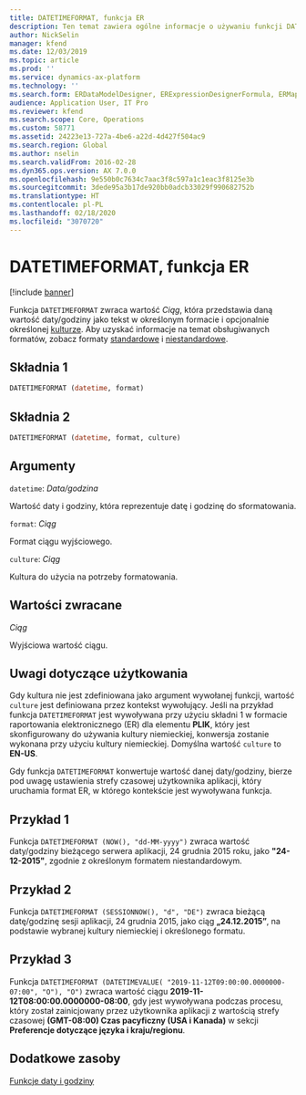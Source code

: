 ```yaml
---
title: DATETIMEFORMAT, funkcja ER
description: Ten temat zawiera ogólne informacje o używaniu funkcji DATETIMEFORMAT w module Raportowanie elektroniczne (ER).
author: NickSelin
manager: kfend
ms.date: 12/03/2019
ms.topic: article
ms.prod: ''
ms.service: dynamics-ax-platform
ms.technology: ''
ms.search.form: ERDataModelDesigner, ERExpressionDesignerFormula, ERMappedFormatDesigner, ERModelMappingDesigner
audience: Application User, IT Pro
ms.reviewer: kfend
ms.search.scope: Core, Operations
ms.custom: 58771
ms.assetid: 24223e13-727a-4be6-a22d-4d427f504ac9
ms.search.region: Global
ms.author: nselin
ms.search.validFrom: 2016-02-28
ms.dyn365.ops.version: AX 7.0.0
ms.openlocfilehash: 9e550b0c7634c7aac3f8c597a1c1eac3f8125e3b
ms.sourcegitcommit: 3dede95a3b17de920bb0adcb33029f990682752b
ms.translationtype: HT
ms.contentlocale: pl-PL
ms.lasthandoff: 02/18/2020
ms.locfileid: "3070720"
---
```

# <a name="DATETIMEFORMAT">DATETIMEFORMAT, funkcja ER</a>

[!include [banner](../includes/banner.md)]

Funkcja `DATETIMEFORMAT` zwraca wartość *Ciąg*, która przedstawia daną wartość daty/godziny jako tekst w określonym formacie i opcjonalnie określonej [kulturze](https://docs.microsoft.com/bingmaps/rest-services/common-parameters-and-types/supported-culture-codes). Aby uzyskać informacje na temat obsługiwanych formatów, zobacz formaty [standardowe](https://msdn.microsoft.com/library/az4se3k1(v=vs.110).aspx) i [niestandardowe](https://msdn.microsoft.com/library/8kb3ddd4(v=vs.110).aspx).

## <a name="syntax-1"></a>Składnia 1

```vb
DATETIMEFORMAT (datetime, format)
```

## <a name="syntax-2"></a>Składnia 2

```vb
DATETIMEFORMAT (datetime, format, culture)
```

## <a name="arguments"></a>Argumenty

`datetime`: *Data/godzina*

Wartość daty i godziny, która reprezentuje datę i godzinę do sformatowania.

`format`: *Ciąg*

Format ciągu wyjściowego.

`culture`: *Ciąg*

Kultura do użycia na potrzeby formatowania.

## <a name="return-values"></a>Wartości zwracane

*Ciąg*

Wyjściowa wartość ciągu.

## <a name="usage-notes"></a>Uwagi dotyczące użytkowania

Gdy kultura nie jest zdefiniowana jako argument wywołanej funkcji, wartość `culture` jest definiowana przez kontekst wywołujący. Jeśli na przykład funkcja `DATETIMEFORMAT` jest wywoływana przy użyciu składni 1 w formacie raportowania elektronicznego (ER) dla elementu **PLIK**, który jest skonfigurowany do używania kultury niemieckiej, konwersja zostanie wykonana przy użyciu kultury niemieckiej. Domyślna wartość `culture` to **EN-US**.

Gdy funkcja `DATETIMEFORMAT` konwertuje wartość danej daty/godziny, bierze pod uwagę ustawienia strefy czasowej użytkownika aplikacji, który uruchamia format ER, w którego kontekście jest wywoływana funkcja.

## <a name="example-1"></a>Przykład 1

Funkcja `DATETIMEFORMAT (NOW(), "dd-MM-yyyy")` zwraca wartość daty/godziny bieżącego serwera aplikacji, 24 grudnia 2015 roku, jako **"24-12-2015"**, zgodnie z określonym formatem niestandardowym.

## <a name="example-2"></a>Przykład 2

Funkcja `DATETIMEFORMAT (SESSIONNOW(), "d", "DE")` zwraca bieżącą datę/godzinę sesji aplikacji, 24 grudnia 2015, jako ciąg **„24.12.2015”**, na podstawie wybranej kultury niemieckiej i określonego formatu.

## <a name="example-3"></a>Przykład 3

Funkcja `DATETIMEFORMAT (DATETIMEVALUE( "2019-11-12T09:00:00.0000000-07:00", "O"), "O")` zwraca wartość ciągu **2019-11-12T08:00:00.0000000-08:00**, gdy jest wywoływana podczas procesu, który został zainicjowany przez użytkownika aplikacji z wartością strefy czasowej **(GMT-08:00) Czas pacyficzny (USA i Kanada)** w sekcji **Preferencje dotyczące języka i kraju/regionu**.

## <a name="additional-resources"></a>Dodatkowe zasoby

[Funkcje daty i godziny](er-functions-category-datetime.md)
